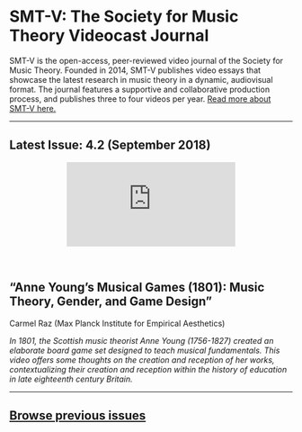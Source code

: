 # SMT-V: The Society for Music Theory Videocast Journal

SMT-V is the open-access, peer-reviewed video journal of the Society for Music Theory. Founded in 2014, SMT-V publishes video essays that showcase the latest research in music theory in a dynamic, audiovisual format. The journal features a supportive and collaborative production process, and publishes three to four videos per year. [Read more about SMT-V here.](about)

<hr>

## Latest Issue: 4.2 (September 2018)

<div class="intrinsic-container intrinsic-container-16x9">
<center><iframe src="https://player.vimeo.com/video/278344604" frameborder="0" webkitallowfullscreen mozallowfullscreen allowfullscreen></iframe></center>
</div>
<p>&nbsp;</p>

## “Anne Young’s Musical Games (1801): Music Theory, Gender, and Game Design”
Carmel Raz (Max Planck Institute for Empirical Aesthetics)

*In 1801, the Scottish music theorist Anne Young (1756-1827) created an elaborate board game set designed to teach musical fundamentals. This video offers some thoughts on the creation and reception of her works, contextualizing their creation and reception within the history of education in late eighteenth century Britain.*

<hr>

## [Browse previous issues](archives)

